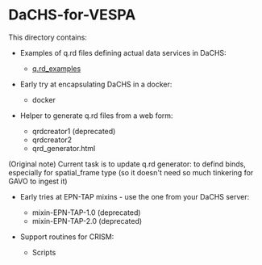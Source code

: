 # DaCHS-for-VESPA

This directory contains:

- Examples of q.rd files defining actual data services in DaCHS: 
	- [q.rd_examples](q.rd_examples)

- Early try at encapsulating DaCHS in a docker:
	- docker

- Helper to generate q.rd files from a web form:
	- qrdcreator1 (deprecated)
	- qrdcreator2 
	- qrd_generator.html 

(Original note) Current task is to update q.rd generator: to defind binds, especially for spatial_frame type (so it doesn't need so much tinkering for GAVO to ingest it)

- Early tries at EPN-TAP mixins - use the one from your DaCHS server:
	- mixin-EPN-TAP-1.0 (deprecated)
	- mixin-EPN-TAP-2.0 (deprecated)

- Support routines for CRISM:
	- Scripts
 

